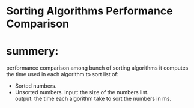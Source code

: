 # Sorting Algorithms Performance Comparison
# summery:
performance comparison among bunch of sorting algorithms it computes <br/>
the time used in each algorithm to sort list of: 
  + Sorted numbers.
  + Unsorted numbers.
input: the size of the numbers list.<br/>
output: the time each algorithm take to sort the numbers in ms.<br/>
